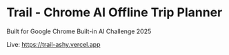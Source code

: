 # Trail - Chrome AI Offline Trip Planner

Built for Google Chrome Built-in AI Challenge 2025

Live: https://trail-ashy.vercel.app

